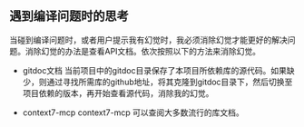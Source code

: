 ## 遇到编译问题时的思考
当碰到编译问题时，或者用户提示我有幻觉时，我必须消除幻觉才能更好的解决问题。消除幻觉的办法是查看API文档。依次按照以下的方法来消除幻觉。
- gitdoc文档
当前项目中的gitdoc目录保存了本项目所依赖库的源代码。如果缺少，则通过寻找所需库的github地址，将其克隆到gitdoc目录下，然后切换至项目依赖的版本，再开始查看源代码，消除我的幻觉。

- context7-mcp
context7-mcp 可以查阅大多数流行的库文档。
